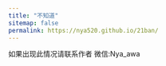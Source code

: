 ```yaml
---
title: "不知道"
sitemap: false
permalink: https://nya520.github.io/21ban/
---
```


如果出现此情况请联系作者
微信:Nya_awa

